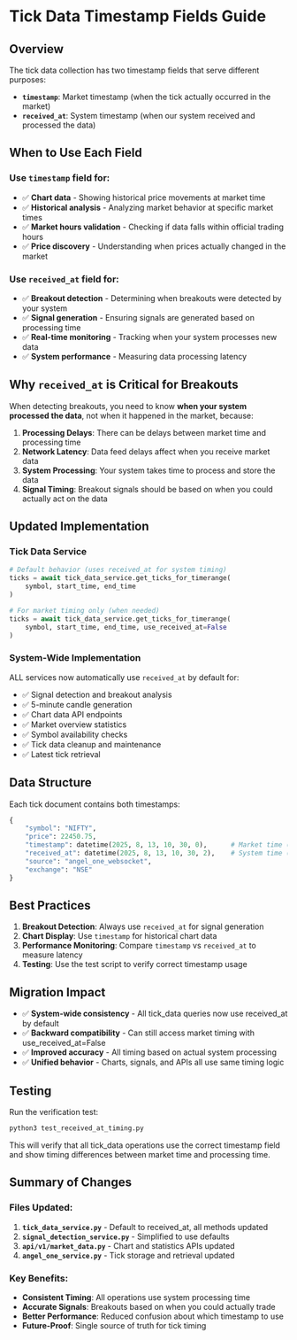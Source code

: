 # Tick Data Timestamp Fields Guide

## Overview

The tick data collection has two timestamp fields that serve different purposes:

- **`timestamp`**: Market timestamp (when the tick actually occurred in the market)
- **`received_at`**: System timestamp (when our system received and processed the data)

## When to Use Each Field

### Use `timestamp` field for:
- ✅ **Chart data** - Showing historical price movements at market time
- ✅ **Historical analysis** - Analyzing market behavior at specific market times
- ✅ **Market hours validation** - Checking if data falls within official trading hours
- ✅ **Price discovery** - Understanding when prices actually changed in the market

### Use `received_at` field for:
- ✅ **Breakout detection** - Determining when breakouts were detected by your system
- ✅ **Signal generation** - Ensuring signals are generated based on processing time
- ✅ **Real-time monitoring** - Tracking when your system processes new data
- ✅ **System performance** - Measuring data processing latency

## Why `received_at` is Critical for Breakouts

When detecting breakouts, you need to know **when your system processed the data**, not when it happened in the market, because:

1. **Processing Delays**: There can be delays between market time and processing time
2. **Network Latency**: Data feed delays affect when you receive market data
3. **System Processing**: Your system takes time to process and store the data
4. **Signal Timing**: Breakout signals should be based on when you could actually act on the data

## Updated Implementation

### Tick Data Service
```python
# Default behavior (uses received_at for system timing)
ticks = await tick_data_service.get_ticks_for_timerange(
    symbol, start_time, end_time
)

# For market timing only (when needed)
ticks = await tick_data_service.get_ticks_for_timerange(
    symbol, start_time, end_time, use_received_at=False
)
```

### System-Wide Implementation
ALL services now automatically use `received_at` by default for:
- ✅ Signal detection and breakout analysis
- ✅ 5-minute candle generation
- ✅ Chart data API endpoints
- ✅ Market overview statistics
- ✅ Symbol availability checks
- ✅ Tick data cleanup and maintenance
- ✅ Latest tick retrieval

## Data Structure

Each tick document contains both timestamps:

```python
{
    "symbol": "NIFTY",
    "price": 22450.75,
    "timestamp": datetime(2025, 8, 13, 10, 30, 0),      # Market time (IST)
    "received_at": datetime(2025, 8, 13, 10, 30, 2),    # System time (IST)
    "source": "angel_one_websocket",
    "exchange": "NSE"
}
```

## Best Practices

1. **Breakout Detection**: Always use `received_at` for signal generation
2. **Chart Display**: Use `timestamp` for historical chart data
3. **Performance Monitoring**: Compare `timestamp` vs `received_at` to measure latency
4. **Testing**: Use the test script to verify correct timestamp usage

## Migration Impact

- ✅ **System-wide consistency** - All tick_data queries now use received_at by default
- ✅ **Backward compatibility** - Can still access market timing with use_received_at=False
- ✅ **Improved accuracy** - All timing based on actual system processing
- ✅ **Unified behavior** - Charts, signals, and APIs all use same timing logic

## Testing

Run the verification test:
```bash
python3 test_received_at_timing.py
```

This will verify that all tick_data operations use the correct timestamp field and show timing differences between market time and processing time.

## Summary of Changes

### Files Updated:
1. **`tick_data_service.py`** - Default to received_at, all methods updated
2. **`signal_detection_service.py`** - Simplified to use defaults
3. **`api/v1/market_data.py`** - Chart and statistics APIs updated  
4. **`angel_one_service.py`** - Tick storage and retrieval updated

### Key Benefits:
- **Consistent Timing**: All operations use system processing time
- **Accurate Signals**: Breakouts based on when you could actually trade
- **Better Performance**: Reduced confusion about which timestamp to use
- **Future-Proof**: Single source of truth for tick timing
